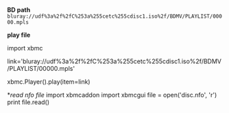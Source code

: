 **BD path**
`bluray://udf%3a%2f%2fC%253a%255cetc%255cdisc1.iso%2f/BDMV/PLAYLIST/00000.mpls`

**play file**

import xbmc

link='bluray://udf%3a%2f%2fC%253a%255cetc%255cdisc1.iso%2f/BDMV/PLAYLIST/00000.mpls'

xbmc.Player().play(item=link)

**read nfo file*
import xbmcaddon
import xbmcgui
file = open('disc.nfo', 'r')
print file.read()
